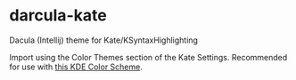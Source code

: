 # darcula-kate
Dacula (Intellij) theme for Kate/KSyntaxHighlighting

Import using the Color Themes section of the Kate Settings. Recommended for use with [this KDE Color Scheme](https://store.kde.org/p/1001521/).
